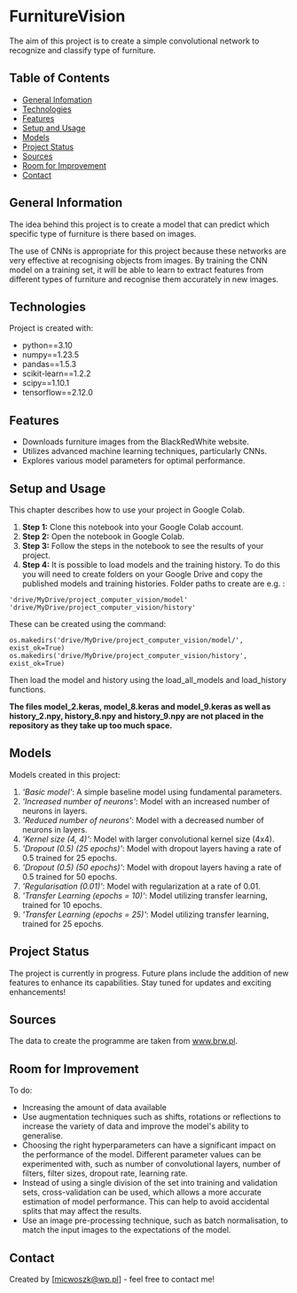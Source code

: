 # FurnitureVision
The aim of this project is to create a simple convolutional network to recognize and classify type of furniture.

## Table of Contents
* [General Infomation](#general-information)
* [Technologies](#technologies)
* [Features](#features)
* [Setup and Usage](#setup-and-usage)
* [Models](#models)
* [Project Status](#project-status)
* [Sources](#sources)
* [Room for Improvement](#room-for-improvement)
* [Contact](#contact)


## General Information
The idea behind this project is to create a model that can predict which specific type of furniture is there based on images.

The use of CNNs is appropriate for this project because these networks are very effective at recognising objects from images. By training the CNN model on a training set, it will be able to learn to extract features from different types of furniture and recognise them accurately in new images.

## Technologies
Project is created with:
- python==3.10
- numpy==1.23.5
- pandas==1.5.3
- scikit-learn==1.2.2
- scipy==1.10.1
- tensorflow==2.12.0


## Features
- Downloads furniture images from the BlackRedWhite website.
- Utilizes advanced machine learning techniques, particularly CNNs.
- Explores various model parameters for optimal performance.

## Setup and Usage

This chapter describes how to use your project in Google Colab.

1. **Step 1:** Clone this notebook into your Google Colab account.
2. **Step 2:** Open the notebook in Google Colab.
3. **Step 3:** Follow the steps in the notebook to see the results of your project.
4. **Step 4:** It is possible to load models and the training history.
To do this you will need to create folders on your Google Drive and copy the published models and training histories.
Folder paths to create are e.g. :

```
'drive/MyDrive/project_computer_vision/model'
'drive/MyDrive/project_computer_vision/history'
```

These can be created using the command:
```
os.makedirs('drive/MyDrive/project_computer_vision/model/', exist_ok=True)
os.makedirs('drive/MyDrive/project_computer_vision/history', exist_ok=True)
```
Then load the model and history using the load_all_models and load_history functions.

**The files model_2.keras, model_8.keras and model_9.keras as well as history_2.npy, history_8.npy and history_9.npy are not placed in the repository as they take up too much space.**

## Models
Models created in this project:
1. *'Basic model'*: A simple baseline model using fundamental parameters.
2. *'Increased number of neurons'*: Model with an increased number of neurons in layers.
3. *'Reduced number of neurons'*: Model with a decreased number of neurons in layers.
4. *'Kernel size (4, 4)'*: Model with larger convolutional kernel size (4x4).
5. *'Dropout (0.5) (25 epochs)'*: Model with dropout layers having a rate of 0.5 trained for 25 epochs.
6. *'Dropout (0.5) (50 epochs)'*: Model with dropout layers having a rate of 0.5 trained for 50 epochs.
7. *'Regularisation (0.01)'*: Model with regularization at a rate of 0.01.
8. *'Transfer Learning (epochs = 10)'*: Model utilizing transfer learning, trained for 10 epochs.
9. *'Transfer Learning (epochs = 25)'*: Model utilizing transfer learning, trained for 25 epochs.

## Project Status
The project is currently in progress. Future plans include the addition of new features to enhance its capabilities. Stay tuned for updates and exciting enhancements!

## Sources
The data to create the programme are taken from www.brw.pl.

## Room for Improvement

To do:
- Increasing the amount of data available 
- Use augmentation techniques such as shifts, rotations or reflections to increase the variety of data and improve the model's ability to generalise.
- Choosing the right hyperparameters can have a significant impact on the performance of the model. Different parameter values can be experimented with, such as number of convolutional layers, number of filters, filter sizes, dropout rate, learning rate.
- Instead of using a single division of the set into training and validation sets, cross-validation can be used, which allows a more accurate estimation of model performance. This can help to avoid accidental splits that may affect the results.
- Use an image pre-processing technique, such as batch normalisation, to match the input images to the expectations of the model.


## Contact
Created by [micwoszk@wp.pl] - feel free to contact me!

